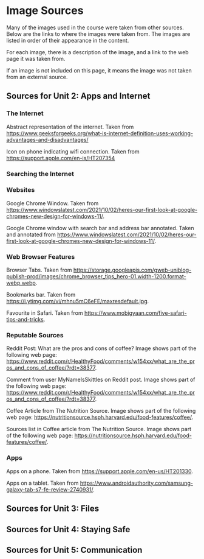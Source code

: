 # Image Sources

Many of the images used in the course were taken from other sources. Below are the links to where the images were taken from. The images are listed in order of their appearance in the content.

For each image, there is a description of the image, and a link to the web page it was taken from.

If an image is not included on this page, it means the image was not taken from an external source.

## Sources for Unit 2: Apps and Internet

### The Internet

Abstract representation of the internet. Taken from https://www.geeksforgeeks.org/what-is-internet-definition-uses-working-advantages-and-disadvantages/

Icon on phone indicating wifi connection. Taken from https://support.apple.com/en-is/HT207354

### Searching the Internet

### Websites

Google Chrome Window. Taken from https://www.windowslatest.com/2021/10/02/heres-our-first-look-at-google-chromes-new-design-for-windows-11/.

Google Chrome window with search bar and address bar annotated. Taken and annotated from https://www.windowslatest.com/2021/10/02/heres-our-first-look-at-google-chromes-new-design-for-windows-11/.

### Web Browser Features

Browser Tabs. Taken from https://storage.googleapis.com/gweb-uniblog-publish-prod/images/chrome_browser_tips_hero-01.width-1200.format-webp.webp.

Bookmarks bar. Taken from https://i.ytimg.com/vi/mhnu5mC6eFE/maxresdefault.jpg.

Favourite in Safari. Taken from https://www.mobigyaan.com/five-safari-tips-and-tricks.

### Reputable Sources

Reddit Post: What are the pros and cons of coffee? Image shows part of the following web page: https://www.reddit.com/r/HealthyFood/comments/w154xx/what_are_the_pros_and_cons_of_coffee/?rdt=38377.

Comment from user MyNameIsSkittles on Reddit post. Image shows part of the following web page: https://www.reddit.com/r/HealthyFood/comments/w154xx/what_are_the_pros_and_cons_of_coffee/?rdt=38377.

Coffee Article from The Nutrition Source. Image shows part of the following web page: https://nutritionsource.hsph.harvard.edu/food-features/coffee/.

Sources list in Coffee article from The Nutrition Source. Image shows part of the following web page: https://nutritionsource.hsph.harvard.edu/food-features/coffee/.

### Apps

Apps on a phone. Taken from https://support.apple.com/en-us/HT201330.

Apps on a tablet. Taken from https://www.androidauthority.com/samsung-galaxy-tab-s7-fe-review-2740931/.

## Sources for Unit 3: Files

## Sources for Unit 4: Staying Safe

## Sources for Unit 5: Communication

